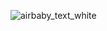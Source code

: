 ![airbaby_text_white](https://github.com/bkopchains/airbaby/assets/12612333/ce2775e8-1498-4ac9-b43f-d7e024a09c0e)
